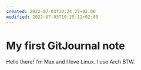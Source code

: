 ```yaml
---
created: 2022-07-03T10:24:27+02:00
modified: 2022-07-03T10:25:12+02:00
---
```


# My first GitJournal note

Hello there! I’m Max and I love Linux. I use Arch BTW.
